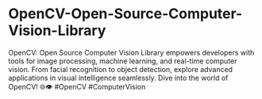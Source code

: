 # OpenCV-Open-Source-Computer-Vision-Library
OpenCV: Open Source Computer Vision Library empowers developers with tools for image processing, machine learning, and real-time computer vision. From facial recognition to object detection, explore advanced applications in visual intelligence seamlessly. Dive into the world of OpenCV! 🌐👁️ #OpenCV #ComputerVision
